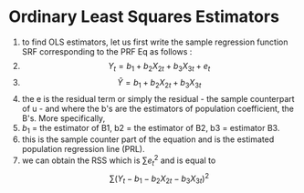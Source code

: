 # Ordinary Least Squares Estimators 
1. to find OLS estimators, let us first write the sample regression function SRF corresponding to the PRF Eq as follows : 
2. $$ Y_t = b_1 + b_2X_{2t} + b_3X_{3t} + e_t $$
3. $$ \hat{Y} = b_1 + b_2X_{2t} + b_3X_{3t} $$
4. the e is the residual term or simply the residual - the sample counterpart of u - and where the b's are the estimators of population coefficient, the B's. More specifically, 
5. $b_1$ = the estimator of B1, b2 = the estimator of B2, b3 = estimator B3. 
6. this is the sample counter part of the equation and is the estimated population regression line (PRL). 
7. we can obtain the RSS which is  $\sum{e^2_t}$ and is equal to $$ \sum{(Y_t - b_1 - b_2X_{2t} - b_3X_{3t})^2 } $$ 